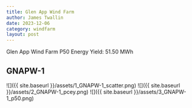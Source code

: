 ```yaml
---
title: Glen App Wind Farm
author: James Twallin
date: 2023-12-06
category: windfarm
layout: post
---
```

Glen App Wind Farm P50 Energy Yield: 51.50 MWh

GNAPW-1
-------------
![]({{ site.baseurl }}/assets/1_GNAPW-1_scatter.png)
![]({{ site.baseurl }}/assets/2_GNAPW-1_pcey.png)
![]({{ site.baseurl }}/assets/3_GNAPW-1_p50.png)

